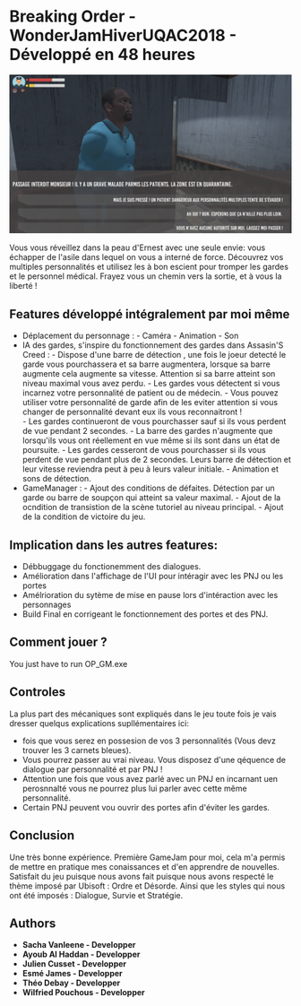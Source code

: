 # Breaking Order - WonderJamHiverUQAC2018 - Développé en 48 heures 

![A screenshot](screenshot.png)

Vous vous réveillez dans la peau d'Ernest avec une seule envie: vous échapper de l'asile dans lequel on vous a interné de force. Découvrez vos multiples personnalités et utilisez les à bon escient pour tromper les gardes et le personnel médical. Frayez vous un chemin vers la sortie, et à vous la liberté !

## Features développé intégralement par moi même 
- Déplacement du personnage : 
        - Caméra 
        - Animation 
        - Son
- IA des gardes, s'inspire du fonctionnement des gardes dans Assasin'S Creed :
        - Dispose d'une barre de détection , une fois le joeur detecté le garde vous pourchassera et sa barre augmentera, lorsque sa barre augmente cela augmente sa vitesse. Attention si sa barre atteint son niveau maximal vous avez perdu.
        - Les gardes vous détectent si vous incarnez votre personnalité de patient ou de médecin.
        - Vous pouvez utiliser votre personnalité de garde afin de les eviter attention si vous changer de personnalité devant eux ils vous reconnaitront !  
        - Les gardes continueront de vous pourchasser sauf si ils vous perdent de vue pendant 2 secondes. 
        - La barre des gardes n'augmente que lorsqu'ils vous ont réellement en vue même si ils sont dans un état de poursuite.
        - Les gardes cesseront de vous pourchasser si ils vous perdent de vue pendant plus de 2 secondes. Leurs barre de détection et leur vitesse reviendra peut à peu à leurs valeur initiale.
        - Animation et sons de détection.
- GameManager :
        - Ajout des conditions de défaites. Détection par un garde ou barre de soupçon qui atteint sa valeur maximal.
        - Ajout de la ocndition de transistion de la scène tutoriel au niveau principal.
        - Ajout de la condition de victoire du jeu.
## Implication dans les autres features:
- Débbuggage du fonctionemment des dialogues.
- Amélioration dans l'affichage de l'UI pour intéragir avec les PNJ ou les portes
- Amélrioration du sytème de mise en pause lors d'intéraction avec les personnages
- Build Final en corrigeant le fonctionnement des portes et des PNJ.
## Comment jouer ?

You just have to run OP_GM.exe
 
## Controles
La plus part des mécaniques sont expliqués dans le jeu toute fois je vais dresser quelqus explications supllémentaires ici:
-  fois que vous serez en possesion de vos 3 personnalités (Vous devz trouver les 3 carnets bleues). 
- Vous pourrez passer au vrai niveau. Vous disposez d'une qéquence de dialogue par personnalité et par PNJ ! 
- Attention une fois que vous avez parlé avec un PNJ en incarnant uen perosnnalté vous ne pourrez plus lui parler avec cette même personnalité. 
- Certain PNJ peuvent vou ouvrir des portes afin d'éviter les gardes.


## Conclusion
Une très bonne expérience. Première GameJam pour moi, cela m'a permis de mettre en pratique mes conaissances et d'en apprendre de nouvelles. Satisfait du jeu puisque nous avons fait puisque nous avons respecté le thème imposé par Ubisoft : Ordre et Désorde. Ainsi que les styles qui nous ont été imposés : Dialogue, Survie et Stratégie.



## Authors

* **Sacha Vanleene - Developper** 
* **Ayoub Al Haddan - Developper**
* **Julien Cusset - Developper**
* **Esmé James - Developper**
* **Théo Debay - Developper**
* **Wilfried Pouchous - Developper**
